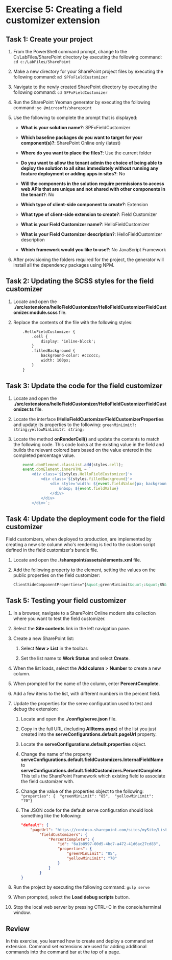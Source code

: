 ﻿# Exercise 5: Creating a field customizer extension

## Task 1: Create your project

1. From the PowerShell command prompt, change to the C:/LabFiles/SharePoint directory by executing the following command: `cd c:/LabFiles/SharePoint`

1. Make a new directory for your SharePoint project files by executing the following command: `md SPFxFieldCustomizer`

1. Navigate to the newly created SharePoint directory by executing the following command: `cd SPFxFieldCustomizer`

1. Run the SharePoint Yeoman generator by executing the following command: `yo @microsoft/sharepoint`

1. Use the following to complete the prompt that is displayed:

    - **What is your solution name?**: SPFxFieldCustomizer

    - **Which baseline packages do you want to target for your component(s)?**: SharePoint Online only (latest)

    - **Where do you want to place the files?**: Use the current folder

    - **Do you want to allow the tenant admin the choice of being able to deploy the solution to all sites immediately without running any feature deployment or adding apps in sites?**: No

    - **Will the components in the solution require permissions to access web APIs that are unique and not shared with other components in the tenant?**: No

    - **Which type of client-side component to create?**: Extension

    - **What type of client-side extension to create?**: Field Customizer

    - **What is your Field Customizer name?**: HelloFieldCustomizer

    - **What is your Field Customizer description?**: HelloFieldCustomizer description

    - **Which framework would you like to use?**: No JavaScript Framework

1. After provisioning the folders required for the project, the generator will install all the dependency packages using NPM.

## Task 2: Updating the SCSS styles for the field customizer

1. Locate and open the **./src/extensions/helloFieldCustomizer/HelloFieldCustomizerFieldCustomizer.module.scss** file.

1. Replace the contents of the file with the following styles:

    ```html
        .HelloFieldCustomizer {
            .cell {
                display: 'inline-block';
            }
            .filledBackground {
                background-color: #cccccc;
                width: 100px;
            }
        }
    ```

## Task 3: Update the code for the field customizer

1. Locate and open the **./src/extensions/helloFieldCustomizer/HelloFieldCustomizerFieldCustomizer.ts** file.

1. Locate the interface **IHelloFieldCustomizerFieldCustomizerProperties** and update its properties to the following: `greenMinLimit?: string;yellowMinLimit?: string;`

1. Locate the method **onRenderCell()** and update the contents to match the following code. This code looks at the existing value in the field and builds the relevant colored bars based on the value entered in the completed percentage value.

    ```typescript
        event.domElement.classList.add(styles.cell);
        event.domElement.innerHTML = `
            <div class='${styles.HelloFieldCustomizer}'>
                <div class='${styles.filledBackground}'>
                    <div style='width: ${event.fieldValue}px; background:#0094ff; color:#c0c0c0'>
                        &nbsp; ${event.fieldValue}
                    </div>
                </div>
            </div>`;
    ```

## Task 4: Update the deployment code for the field customizer

Field customizers, when deployed to production, are implemented by creating a new site column who's rendering is tied to the custom script defined in the field customizer's bundle file.

1. Locate and open the **./sharepoint/assets/elements.xml** file.

1. Add the following property to the **<Field>** element, setting the values on the public properties on the field customizer:

    ```xml
    ClientSideComponentProperties="{&quot;greenMinLimit&quot;:&quot;85&quot;,&quot;yellowMinLimit&quot;:&quot;70&quot;}"
    ```

## Task 5: Testing your field customizer

1. In a browser, navigate to a SharePoint Online modern site collection where you want to test the field customizer.

1. Select the **Site contents** link in the left navigation pane.

1. Create a new SharePoint list:

    1. Select **New > List** in the toolbar.

    1. Set the list name to **Work Status** and select **Create**.

1. When the list loads, select the **Add column** > **Number** to create a new column.

1. When prompted for the name of the column, enter **PercentComplete**.

1. Add a few items to the list, with different numbers in the percent field.

1. Update the properties for the serve configuration used to test and debug the extension:

    1. Locate and open the **./config/serve.json** file.

    1. Copy in the full URL (including **AllItems.aspx**) of the list you just created into the **serveConfigurations.default.pageUrl** property.

    1. Locate the **serveConfigurations.default.properties** object.

    1. Change the name of the property **serveConfigurations.default.fieldCustomizers.InternalFieldName** to **serveConfigurations.default.fieldCustomizers.PercentComplete**. This tells the SharePoint Framework which existing field to associate the field customizer with.

    1. Change the value of the properties object to the following: `"properties": {  "greenMinLimit": "85",  "yellowMinLimit": "70"}`

    1. The JSON code for the default serve configuration should look something like the following:

        ```json
        "default": {  
            "pageUrl": "https://contoso.sharepoint.com/sites/mySite/Lists/Work%20Status/AllItems.aspx",  
                "fieldCustomizers": {    
                    "PercentComplete": {      
                        "id": "6a1b8997-00d5-4bc7-a472-41d6ac27cd83",      
                        "properties": {        
                            "greenMinLimit": "85",        
                            "yellowMinLimit": "70"
                        }    
                    }  
                }
        }
        ```
1. Run the project by executing the following command: `gulp serve`

1. When prompted, select the **Load debug scripts** button.

1. Stop the local web server by pressing CTRL+C in the console/terminal window.

## Review

In this exercise, you learned how to create and deploy a command set extension.  Command set extensions are used for adding additional commands into the command bar at the top of a page.

